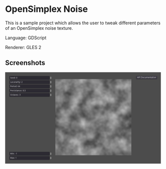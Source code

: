 # OpenSimplex Noise

This is a sample project which allows the user to tweak
different parameters of an OpenSimplex noise texture.

Language: GDScript

Renderer: GLES 2

## Screenshots

![Screenshot](screenshots/opensimplex.png)
